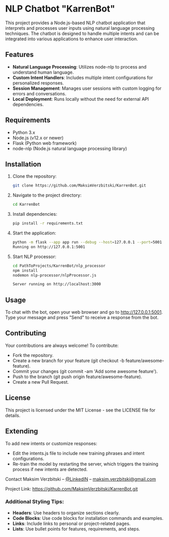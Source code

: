 # NLP Chatbot "KarrenBot"

This project provides a Node.js-based NLP chatbot application that interprets and processes user inputs using natural language processing techniques. The chatbot is designed to handle multiple intents and can be integrated into various applications to enhance user interaction.

## Features

- **Natural Language Processing**: Utilizes node-nlp to process and understand human language.
- **Custom Intent Handlers**: Includes multiple intent configurations for personalized responses.
- **Session Management**: Manages user sessions with custom logging for errors and conversations.
- **Local Deployment**: Runs locally without the need for external API dependencies.

## Requirements

- Python 3.x
- Node.js (v12.x or newer)
- Flask (Python web framework)
- node-nlp (Node.js natural language processing library)

## Installation


1. Clone the repository:
   ```bash
   git clone https://github.com/MaksimVerzbitski/KarrenBot.git

2. Navigate to the project directory:
   ```bash
   cd KarrenBot

3. Install dependencies:
   ```bash
   pip install -r requirements.txt

4. Start the application:
   ```bash
   python -m flask --app app run --debug --host=127.0.0.1 --port=5001
   Running on http://127.0.0.1:5001

5. Start NLP processor:
   ```bash
   cd PathToProjects/KarrenBot/nlp_processor
   npm install
   nodemon nlp-processor/nlpProcessor.js 

   Server running on http://localhost:3000
   

## Usage
To chat with the bot, open your web browser and go to http://127.0.0.1:5001. Type your message and press "Send" to receive a response from the bot.

## Contributing
Your contributions are always welcome! To contribute:

- Fork the repository.
- Create a new branch for your feature (git checkout -b feature/awesome-feature).
- Commit your changes (git commit -am 'Add some awesome feature').
- Push to the branch (git push origin feature/awesome-feature).
- Create a new Pull Request.

## License
This project is licensed under the MIT License - see the LICENSE file for details.   



## Extending
To add new intents or customize responses:

- Edit the intents.js file to include new training phrases and intent configurations.
- Re-train the model by restarting the server, which triggers the training process if new intents are detected.


Contact
Maksim Verzbitski – [@LinkedIN](https://www.linkedin.com/in/maksim-ver%C5%BEbitski-33a65b205/) – maksim.verzbitski@gmail.com

Project Link: https://github.com/MaksimVerzbitski/KarrenBot.git


### Additional Styling Tips:

- **Headers**: Use headers to organize sections clearly.
- **Code Blocks**: Use code blocks for installation commands and examples.
- **Links**: Include links to personal or project-related pages.
- **Lists**: Use bullet points for features, requirements, and steps.





